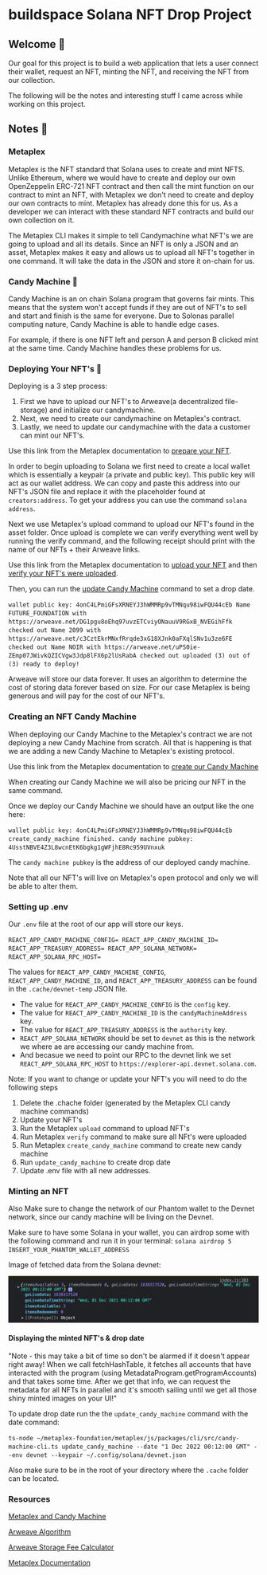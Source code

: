  
 

# buildspace Solana NFT Drop Project
## Welcome 👋
 
Our goal for this project is to build a web application that lets a user connect their wallet, request an NFT, minting the NFT, and receiving the NFT from our collection.
 
The following will be the notes and interesting stuff I came across while working on this project.
 
## Notes 📝
 
### Metaplex
 
Metaplex is the NFT standard that Solana uses to create and mint NFTS. Unlike Ethereum, where we would have to create and deploy our own OpenZeppelin ERC-721 NFT contract and then call the mint function on our contract to mint an NFT, with Metaplex we don't need to create and deploy our own contracts to mint. Metaplex has already done this for us. As a developer we can interact with these standard NFT contracts and build our own collection on it.
 
The Metaplex CLI makes it simple to tell Candymachine what NFT's we are going to upload and all its details. Since an NFT is only a JSON and an asset, Metaplex makes it easy and allows us to upload all NFT's together in one command. It will take the data in the JSON and store it on-chain for us. 
### Candy Machine 🍭
 
Candy Machine is an on chain Solana program that governs fair mints. This means that the system won't accept funds if they are out of NFT's to sell and start and finish is the same for everyone. Due to Solonas parallel computing nature, Candy Machine is able to handle edge cases.
 
For example, if there is one NFT left and person A and person B clicked mint at the same time. Candy Machine handles these problems for us.
 
### Deploying Your NFT's 🚀
 
Deploying is a 3 step process:
1. First we have to upload our NFT's to Arweave(a decentralized file-storage) and initialize our candymachine.
2. Next, we need to create our candymachine on Metaplex's contract.
3. Lastly, we need to update our candymachine with the data a customer can mint our NFT's.
 
Use this link from the Metaplex documentation to [prepare your NFT](https://docs.metaplex.com/candy-machine-v1/prepare-assets).
 
In order to begin uploading to Solana we first need to create a local wallet which is essentially a keypair (a private and public key). This public key will act as our wallet address. We can copy and paste this address into our NFT's JSON file and replace it with the placeholder found at `creators:address`. To get your address you can use the command `solana address`.
 
Next we use Metaplex's upload command to upload our NFT's found in the asset folder. Once upload is complete we can verify everything went well by running the verify command, and the following receipt should print with the name of our NFTs + their Arweave links.
 
Use this link from the Metaplex documentation to [upload your NFT](https://docs.metaplex.com/candy-machine-v2/creating-candy-machine) and then [verify your NFT's were uploaded](https://docs.metaplex.com/candy-machine-v2/verify-upload).
 
Then, you can run the [update Candy Machine](https://docs.metaplex.com/candy-machine-v2/update) command to set a drop date.
 
`wallet public key: 4onC4LPmiGFsXRNEYJ3hWMMRp9vTMNqu98iwFQU44cEb
Name FUTURE_FOUNDATION with https://arweave.net/DG1pgu8oEhq97uvzETCviyONauuV9RGxB_NVEGihFfk checked out
Name 2099 with https://arweave.net/c3CztEkrMNxfRrqde3xG18XJnk0aFXqlSNv1u3ze6FE checked out
Name NOIR with https://arweave.net/uPS0ie-ZEmp07JWivkQZICVgw3Jdp8lFX6p2lUsRabA checked out
uploaded (3) out of (3)
ready to deploy!`
 
Arweave will store our data forever. It uses an algorithm to determine the cost of storing data forever based on size. For our case Metaplex is being generous and will pay for the cost of our NFT's.
 
### Creating an NFT Candy Machine
 
When deploying our Candy Machine to the Metaplex's contract we are not deploying a new Candy Machine from scratch. All that is happening is that we are adding a new Candy Machine to Metaplex's existing protocol.
 
Use this link from the Metaplex documentation to [create our Candy Machine](https://docs.metaplex.com/candy-machine-v2/creating-candy-machine)
 
When creating our Candy Machine we will also be pricing our NFT in the same command.
 
Once we deploy our Candy Machine we should have an output like the one here:
 
`wallet public key: 4onC4LPmiGFsXRNEYJ3hWMMRp9vTMNqu98iwFQU44cEb
create_candy_machine finished. candy machine pubkey: 4UsstNBVE4Z3L8wcnEtK6bgkg1gWFjhE8Rc959UVnxuk`
 
The `candy machine pubkey` is the address of our deployed candy machine.
 
Note that all our NFT's will live on Metaplex's open protocol and only we will be able to alter them.
 
### Setting up .env
 
Our `.env` file at the root of our app will store our keys.
 
`REACT_APP_CANDY_MACHINE_CONFIG=
REACT_APP_CANDY_MACHINE_ID=
REACT_APP_TREASURY_ADDRESS=
REACT_APP_SOLANA_NETWORK=
REACT_APP_SOLANA_RPC_HOST=`
 
The values for `REACT_APP_CANDY_MACHINE_CONFIG`, `REACT_APP_CANDY_MACHINE_ID`, and `REACT_APP_TREASURY_ADDRESS` can be found in the `.cache/devnet-temp` JSON file.
 
- The value for `REACT_APP_CANDY_MACHINE_CONFIG` is the `config` key.
- The value for `REACT_APP_CANDY_MACHINE_ID` is the `candyMachineAddress` key.
- The value for `REACT_APP_TREASURY_ADDRESS` is the `authority` key.
- `REACT_APP_SOLANA_NETWORK` should be set to `devnet` as this is the network we where ae are accessing our candy machine from.
- And becasue we need to point our RPC to the devnet link we set `REACT_APP_SOLANA_RPC_HOST` to `https://explorer-api.devnet.solana.com`.
 
Note: If you want to change or update your NFT's you will need to do the following steps
1. Delete the .chache folder (generated by the Metaplex CLI candy machine commands)
2. Update your NFT's
3. Run the Metaplex `upload` command to upload NFT's
4. Run Metaplex `verify` command to make sure all NFt's were uploaded
5. Run Metaplex `create_candy_machine` command to create new  candy machine
6. Run `update_candy_machine` to create drop date
7. Update .env file with all new addresses.
 
 
### Minting an NFT
 
Also Make sure to change the network of our Phantom wallet to the Devnet network, since our candy machine will be living on the Devnet.
 
Make sure to have some Solana in your wallet, you can airdrop some with the following command and run it in your terminal:
`solana airdrop 5 INSERT_YOUR_PHANTOM_WALLET_ADDRESS`
 
Image of fetched data from the Solana devnet:
 
![Image Walkthrough](./images/fetched_data.png)
 
#### Displaying the minted NFT's & drop date
 
"Note - this may take a bit of time so don't be alarmed if it doesn't appear right away! When we call fetchHashTable, it fetches all accounts that have interacted with the program (using MetadataProgram.getProgramAccounts) and that takes some time. After we get that info, we can request the metadata for all NFTs in parallel and it's smooth sailing until we get all those shiny minted images on your UI!"
 
To update drop date run the the `update_candy_machine` command with the date command:
 
`ts-node ~/metaplex-foundation/metaplex/js/packages/cli/src/candy-machine-cli.ts update_candy_machine --date "1 Dec 2022 00:12:00 GMT" --env devnet --keypair ~/.config/solana/devnet.json`
 
Also make sure to be in the root of your directory where the `.cache` folder can be located.
 
 
### Resources
 
[Metaplex and Candy Machine](https://hackmd.io/@levicook/HJcDneEWF#:~:text=metaplex%20is%20a%20command%20line,machine%20is%20valid%20and%20complete)
 
[Arweave Algorithm](https://arwiki.wiki/#/en/storage-endowment#toc_Transaction_Pricing)
 
[Arweave Storage Fee Calculator](https://arweavefees.com/)
 
[Metaplex Documentation](https://docs.metaplex.com/)